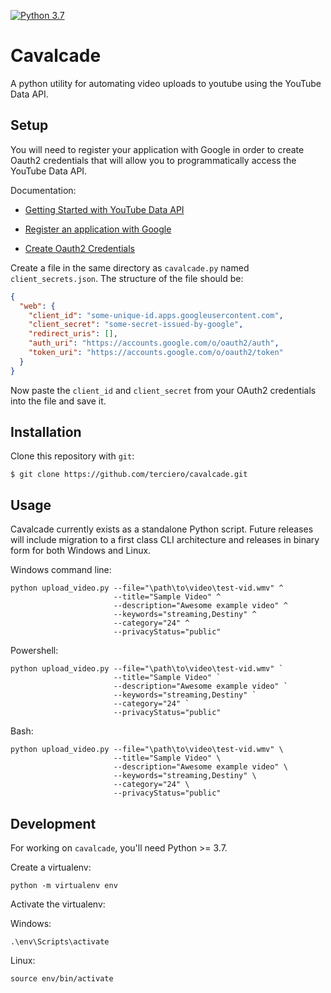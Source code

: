 [![Python 3.7](https://img.shields.io/badge/python-3.7-blue.svg)](https://www.python.org/downloads/release/python-360/)

# Cavalcade
A python utility for automating video uploads to youtube using the YouTube Data API.


## Setup
You will need to register your application with Google in order to create Oauth2 credentials that will allow you to programmatically access the YouTube Data API. 

Documentation:

* [Getting Started with YouTube Data API](https://developers.google.com/youtube/v3/getting-started)

* [Register an application with Google](https://developers.google.com/youtube/registering_an_application)

* [Create Oauth2 Credentials](https://developers.google.com/identity/protocols/OAuth2InstalledApp)

Create a file in the same directory as `cavalcade.py` named `client_secrets.json`. The structure of the file should be:

```json
{
  "web": {
    "client_id": "some-unique-id.apps.googleusercontent.com",
    "client_secret": "some-secret-issued-by-google",
    "redirect_uris": [],
    "auth_uri": "https://accounts.google.com/o/oauth2/auth",
    "token_uri": "https://accounts.google.com/o/oauth2/token"
  }
}
```

 Now paste the `client_id` and `client_secret` from your OAuth2 credentials into the file and save it.

## Installation

Clone this repository with `git`:

```
$ git clone https://github.com/terciero/cavalcade.git
```

## Usage
Cavalcade currently exists as a standalone Python script. Future releases will include migration to a first class CLI architecture and releases in binary form for both Windows and Linux.


Windows command line:
```
python upload_video.py --file="\path\to\video\test-vid.wmv" ^
                       --title="Sample Video" ^
                       --description="Awesome example video" ^
                       --keywords="streaming,Destiny" ^
                       --category="24" ^
                       --privacyStatus="public"
```

Powershell:
```
python upload_video.py --file="\path\to\video\test-vid.wmv" `
                       --title="Sample Video" `
                       --description="Awesome example video" `
                       --keywords="streaming,Destiny" `
                       --category="24" `
                       --privacyStatus="public"

```

Bash:
```
python upload_video.py --file="\path\to\video\test-vid.wmv" \
                       --title="Sample Video" \
                       --description="Awesome example video" \
                       --keywords="streaming,Destiny" \
                       --category="24" \
                       --privacyStatus="public"
```

## Development

For working on `cavalcade`, you'll need Python >= 3.7.

Create a virtualenv:

```
python -m virtualenv env
```

Activate the virtualenv:

Windows:

```
.\env\Scripts\activate
```

Linux:

```
source env/bin/activate
```
